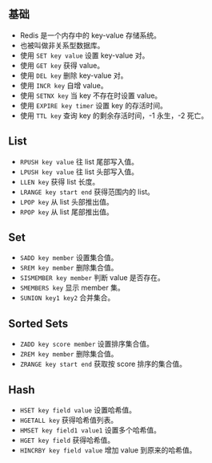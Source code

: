 ## 基础
* Redis 是一个内存中的 key-value 存储系统。
* 也被叫做非关系型数据库。
* 使用 `SET key value` 设置 key-value 对。
* 使用 `GET key` 获得 value。
* 使用 `DEL key` 删除 key-value 对。
* 使用 `INCR key` 自增 value。
* 使用 `SETNX key` 当 key 不存在时设置 value。
* 使用 `EXPIRE key timer` 设置 key 的存活时间。
* 使用 `TTL key` 查询 key 的剩余存活时间，-1 永生，-2 死亡。

## List
* `RPUSH key value` 往 list 尾部写入值。
* `LPUSH key value` 往 list 头部写入值。
* `LLEN key` 获得 list 长度。
* `LRANGE key start end` 获得范围内的 list。
* `LPOP key` 从 list 头部推出值。
* `RPOP key` 从 list 尾部推出值。

## Set
* `SADD key member` 设置集合值。
* `SREM key member` 删除集合值。
* `SISMEMBER key member` 判断 value 是否存在。
* `SMEMBERS key` 显示 member 集。
* `SUNION key1 key2` 合并集合。

## Sorted Sets
* `ZADD key score member` 设置排序集合值。
* `ZREM key member` 删除集合值。
* `ZRANGE key start end` 获取按 score 排序的集合值。

## Hash
* `HSET key field value` 设置哈希值。
* `HGETALL key` 获得哈希值列表。
* `HMSET key field1 value1` 设置多个哈希值。
* `HGET key field` 获得哈希值。
* `HINCRBY key field value` 增加 value 到原来的哈希值。
